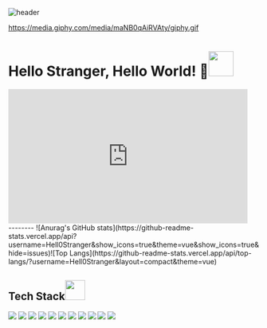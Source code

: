 
![header](https://capsule-render.vercel.app/api?type=wave&color=D3E4CD&height=300&section=header&text=Hello%Stranger%!%!&fontColor=F9F9F9&fontSize=70&fontAlignY=40)

https://media.giphy.com/media/maNB0qAiRVAty/giphy.gif
# Hello Stranger, Hello World! 👋<img src="https://media.giphy.com/media/maNB0qAiRVAty/giphy.gif" width="50">

<div style="width:480px"><iframe allow="fullscreen" frameBorder="0" height="270" src="https://giphy.com/embed/nuufztgCvyJZIuSkgd/video" width="480"></iframe></div>
--------
<!-- git stats -->
![Anurag's GitHub stats](https://github-readme-stats.vercel.app/api?username=Hell0Stranger&show_icons=true&theme=vue&show_icons=true&hide=issues)![Top Langs](https://github-readme-stats.vercel.app/api/top-langs/?username=Hell0Stranger&layout=compact&theme=vue)

Tech Stack<img src="https://media.giphy.com/media/WUlplcMpOCEmTGBtBW/giphy.gif" width="40">
------------
<div>
<img src="https://img.shields.io/badge/HTML5-E34F26?style=for-the-badge&logo=HTML5&logoColor=white"/></a> 
<img src="https://img.shields.io/badge/css3-1572B6?style=for-the-badge&logo=css3&logoColor=white"/></a>
<img src="https://img.shields.io/badge/Javascript-ffb13b?style=for-the-badge&logo=javascript&logoColor=black"/></a> 
<img src="https://img.shields.io/badge/Firebase-FFCA28?style=for-the-badge&logo=Firebase&logoColor=black"/></a>  
<img src="https://img.shields.io/badge/Java-5A45FF?style=for-the-badge&logo=Java&logoColor=black"/></a> 
<img src="https://img.shields.io/badge/Spring-6DB33F?style=for-the-badge&logo=Spring&logoColor=black"/></a>
<img src="https://img.shields.io/badge/Maven-C71A36?style=for-the-badge&logo=Apache Maven&logoColor=black"/></a>  
<img src="https://img.shields.io/badge/Tomcat-F8DC75?style=for-the-badge&logo=Apache Tomcat&logoColor=black"/></a>  
<img src="https://img.shields.io/badge/Oracle-F80000?style=for-the-badge&logo=Oracle&logoColor=black"/></a>
<img src="https://img.shields.io/badge/Amazon aws-232F3E?style=for-the-badge&logo=Amazon aws&logoColor=white"/></a>
<img src="https://img.shields.io/badge/Git-F05032?style=for-the-badge&logo=Git&logoColor=black"/></a>
</div>
